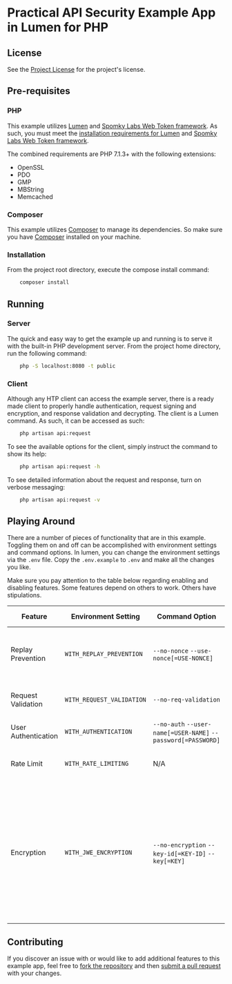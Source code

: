 # Practical API Security Example App in Lumen for PHP

## License

See the [Project License](./LICENSE.md) for the project's license.

## Pre-requisites

### PHP

This example utilizes [Lumen](https://lumen.laravel.com/) and 
[Spomky Labs Web Token framework](https://web-token.spomky-labs.com/). As such, you must meet the
[installation requirements for Lumen](https://lumen.laravel.com/docs/5.6/installation#server-requirements) 
and [Spomky Labs Web Token framework](https://web-token.spomky-labs.com/).

The combined requirements are PHP 7.1.3+ with the following extensions:

* OpenSSL
* PDO
* GMP
* MBString
* Memcached

### Composer

This example utilizes [Composer](https://getcomposer.org/) to manage its dependencies. 
So make sure you have [Composer](https://getcomposer.org/) installed on your machine.

### Installation

From the project root directory, execute the compose install command:

```bash
    composer install
``` 

## Running

### Server

The quick and easy way to get the example up and running is to serve it with the built-in PHP development server. From
the project home directory, run the following command:

```bash
    php -S localhost:8080 -t public
```

### Client

Although any HTP client can access the example server, there is a ready made client to properly handle authentication,
request signing and encryption, and response validation and decrypting. The client is a Lumen command. As such, it can
be accessed as such:

```bash
    php artisan api:request
``` 

To see the available options for the client, simply instruct the command to show its help:

```bash
    php artisan api:request -h
``` 

To see detailed information about the request and response, turn on verbose messaging:

```bash
    php artisan api:request -v
``` 

## Playing Around

There are a number of pieces of functionality that are in this example. Toggling them on and off can be accomplished
with environment settings and command options. In lumen, you can change the environment settings via the ```.env```
file. Copy the ```.env.example``` to ```.env``` and make all the changes you like.

Make sure you pay attention to the table below regarding enabling and disabling features. Some features depend on others
to work. Others have stipulations.

| Feature             | Environment Setting          | Command Option        | Requires Features   | Stipulations |
|---------------------|------------------------------|-----------------------|---------------------|--------------|
| Replay Prevention   | ```WITH_REPLAY_PREVENTION``` | ```--no-nonce``` ```--use-nonce[=USE-NONCE]``` | Request Validation  | JWT must be present as it is used as the unique identifier for replay | 
| Request Validation  | ```WITH_REQUEST_VALIDATION```| ```--no-req-validation``` | Replay Prevention  | Commands without JWT will fail as 401 |
| User Authentication | ```WITH_AUTHENTICATION```    | ```--no-auth``` ```--user-name[=USER-NAME]``` ```--password[=PASSWORD]``` | N/A  | Basic authentication |
| Rate Limit          | ```WITH_RATE_LIMITING```     | N/A | User Authentication | GET is not rate limited. Post is rate limited |
| Encryption          | ```WITH_JWE_ENCRYPTION ```   | ```--no-encryption``` ```--key-id[=KEY-ID]``` ```--key[=KEY]``` | User Authentication | User authentication is required to properly determine keys for decryption. Both client and API will abide by the environment setting but client can be overridden by command option |

## Contributing

If you discover an issue with or would like to add additional features to this example app, feel free to 
[fork the repository](https://help.github.com/articles/working-with-forks/) and then
[submit a pull request](https://help.github.com/articles/about-pull-requests/) with your changes.
